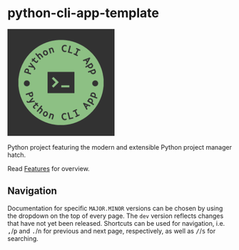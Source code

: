 # ​python-cli-app-template

<img src="assets/images/favicon.svg" alt="python-cli-app-template logo" width="240px">

Python project featuring the modern and extensible Python project manager hatch.

Read [Features] for overview.

## Navigation

Documentation for specific `MAJOR.MINOR` versions can be chosen by using the dropdown on the top of every page.
The `dev` version reflects changes that have not yet been released. Shortcuts can be used for navigation, i.e.
<kbd>,</kbd>/<kbd>p</kbd> and <kbd>.</kbd>/<kbd>n</kbd> for previous and next page, respectively, as well as
<kbd>/</kbd>/<kbd>s</kbd> for searching.

[Features]: features.md

